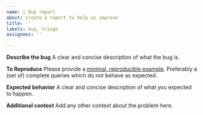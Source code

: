 ```yaml
---
name: 🐛 Bug report
about: Create a report to help us improve
title: ''
labels: bug, triage
assignees: ''

---
```


**Describe the bug**
A clear and concise description of what the bug is.

**To Reproduce**
Please provide a [minimal, reproducible example](https://stackoverflow.com/help/minimal-reproducible-example). Preferably a (set of) complete queries which do not behave as expected.

**Expected behavior**
A clear and concise description of what you expected to happen.

**Additional context**
Add any other context about the problem here.
